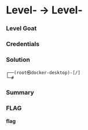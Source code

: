 # Level- -> Level-

### Level Goat

### Credentials

### Solution
```shell
┌──(root㉿docker-desktop)-[/]
└─#
```
### Summary

### FLAG
**flag** 